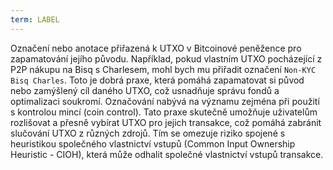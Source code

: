 ```yaml
---
term: LABEL
---
```


Označení nebo anotace přiřazená k UTXO v Bitcoinové peněžence pro zapamatování jejího původu. Například, pokud vlastním UTXO pocházející z P2P nákupu na Bisq s Charlesem, mohl bych mu přiřadit označení `Non-KYC Bisq Charles`. Toto je dobrá praxe, která pomáhá zapamatovat si původ nebo zamýšlený cíl daného UTXO, což usnadňuje správu fondů a optimalizaci soukromí. Označování nabývá na významu zejména při použití s kontrolou mincí (coin control). Tato praxe skutečně umožňuje uživatelům rozlišovat a přesně vybírat UTXO pro jejich transakce, což pomáhá zabránit slučování UTXO z různých zdrojů. Tím se omezuje riziko spojené s heuristikou společného vlastnictví vstupů (Common Input Ownership Heuristic - CIOH), která může odhalit společné vlastnictví vstupů transakce.